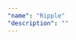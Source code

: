 ```yaml
---
"name": "Ripple"
"description": ""
---
```


<!--{% demo %}
    "demo":
    <div class="paper-demo">demo</div>

    "code":
        <button class="test">...</button>

{% enddemo %}-->
